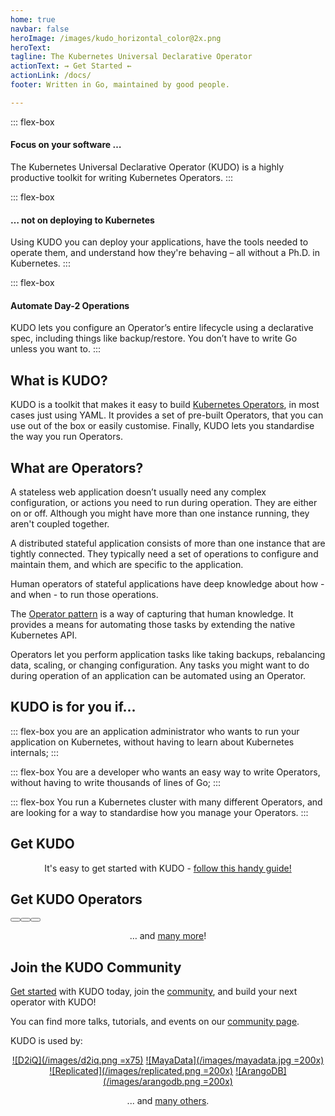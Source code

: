```yaml
---
home: true
navbar: false
heroImage: /images/kudo_horizontal_color@2x.png
heroText:
tagline: The Kubernetes Universal Declarative Operator
actionText: ⇝ Get Started ⇜
actionLink: /docs/
footer: Written in Go, maintained by good people.

---
```


<div class="flex-container">

::: flex-box
<h4>Focus on your software …</h4>
The Kubernetes Universal Declarative Operator (KUDO) is a highly productive toolkit for writing Kubernetes Operators.
:::

::: flex-box
<h4>… not on deploying to Kubernetes</h4>
Using KUDO you can deploy your applications, have the tools needed to operate them, and understand how they're behaving – all without a Ph.D. in Kubernetes.
:::

::: flex-box
<h4>Automate Day-2 Operations</h4>
KUDO lets you configure an Operator’s entire lifecycle using a declarative spec, including things like backup/restore. You don’t have to write Go unless you want to.
:::

</div>


## What is KUDO?

KUDO is a toolkit that makes it easy to build [Kubernetes Operators](#what-are-operators), in most cases just using YAML.
It provides a set of pre-built Operators, that you can use out of the box or easily customise.
Finally, KUDO lets you standardise the way you run Operators.


## What are Operators?

A stateless web application doesn’t usually need any complex configuration, or actions you need to run during operation. They are either on or off. Although you might have more than one instance running, they aren't coupled together.

A distributed stateful application consists of more than one instance that are tightly connected. They typically need a set of operations to configure and maintain them, and which are specific to the application.

Human operators of stateful applications have deep knowledge about how - and when - to run those operations.

The [Operator pattern](https://https://kubernetes.io/docs/concepts/extend-kubernetes/operator/) is a way of capturing that human knowledge. It provides a means for automating those tasks by extending the native Kubernetes API.

Operators let you perform application tasks like taking backups, rebalancing data, scaling, or changing configuration. Any tasks you might want to do during operation of an application can be automated using an Operator.

## KUDO is for you if...

<div class="flex-container">

::: flex-box
you are an application administrator who wants to run your application on Kubernetes, without having to learn about Kubernetes internals;
:::

::: flex-box
You are a developer who wants an easy way to write Operators, without having to write thousands of lines of Go;
:::

::: flex-box
You run a Kubernetes cluster with many different Operators, and are looking for a way to standardise how you manage your Operators.
:::

</div>

## Get KUDO

<center>

It's easy to get started with KUDO - [follow this handy guide!](/docs/)

</center>

## Get KUDO Operators

<div class="flex-container">

<Button text="Apache Kafka" img="/images/Apache_kafka.svg" url="https://github.com/kudobuilder/operators/tree/master/repository/kafka/docs/latest/" />

<Button text="Apache Cassandra" img="/images/Cassandra_logo.svg" url="https://github.com/kudobuilder/operators/tree/master/repository/cassandra/" />

<Button text="Apache Flink" img="/images/flink_squirrel_500.png" url="https://github.com/kudobuilder/operators/tree/master/repository/flink/" />

</div>

<center>

… and [many more](https://github.com/kudobuilder/operators/)!

</center>

## Join the KUDO Community

[Get started](docs/README.md) with KUDO today, join the [community](community/README.md), and
build your next operator with KUDO!

You can find more talks, tutorials, and events on our [community page](community/README.md#community-content).

KUDO is used by:

<center>

[![D2iQ](/images/d2iq.png =x75)](https://d2iq.com) [![MayaData](/images/mayadata.jpg =200x)](https://mayadata.io) [![Replicated](/images/replicated.png =200x)](https://replicated.com) [![ArangoDB](/images/arangodb.png =200x)](https://arangodb.com)

... and [many others](https://github.com/kudobuilder/kudo/graphs/contributors).

</center>


